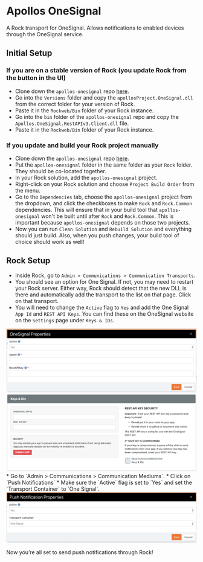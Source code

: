 # Apollos OneSignal
A Rock transport for OneSignal. Allows notifications to enabled devices through the OneSignal service. 

## Initial Setup
### If you are on a stable version of Rock (you update Rock from the button in the UI)
* Clone down the `apollos-onesignal` repo [here](https://github.com/ApollosProject/apollos-onesignal).
* Go into the `Versions` folder and copy the `apollosProject.OneSignal.dll` from the correct folder for your version of Rock.
* Paste it in the `Rockweb/Bin` folder of your Rock instance.
* Go into the `bin` folder of the `apollos-onesignal` repo and copy the `Apollos.OneSignal.RestAPIv3.Client.dll` file.
* Paste it in the `Rockweb/Bin` folder of your Rock instance.

### If you update and build your Rock project manually
* Clone down the `apollos-onesignal` repo [here](https://github.com/ApollosProject/apollos-onesignal).
* Put the `apollos-onesignal` folder in the same folder as your `Rock` folder. They should be co-located together.
* In your Rock solution, add the `apollos-onesignal` project. 
* Right-click on your Rock solution and choose `Project Build Order` from the menu.
* Go to the `Dependencies` tab, choose the `apollos-onesignal` project from the dropdown, and click the checkboxes to make `Rock` and `Rock.Common` dependencies. This will ensure that in your build tool that `apollos-onesignal` won't be built until after `Rock` and `Rock.Common`. This is important because `apollos-onesignal` depends on those two projects.
* Now you can run `Clean Solution` and `Rebuild Solution` and everything should just build. Also, when you push changes, your build tool of choice should work as well!

## Rock Setup
* Inside Rock, go to `Admin > Communications > Communication Transports`.
* You should see an option for One Signal. If not, you may need to restart your Rock server. Either way, Rock should detect that the new DLL is there and automatically add the transport to the list on that page. Click on that transport.
* You will need to change the `Active` flag to `Yes` and add the One Signal `App Id` and `REST API Keys`. You can find these on the OneSignal website on the `Settings` page under `Keys & IDs`.
<img src="images/rock-transport-settings.png" />
<img src="images/one-signal-settings.png" />
* Go to `Admin > Communications > Communication Mediums`.
* Click on `Push Notifications`
* Make sure the `Active` flag is set to `Yes` and set the `Transport Container` to `One Signal`.
<img src="images/rock-medium-settings.png" />

Now you’re all set to send push notifications through Rock!
